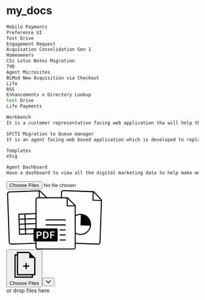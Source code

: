 # my_docs

```bash
Mobile Payments
Preference UI
Test Drive
Engagement Request
Acquisation Consolidation Gen 1
Homeowners
CSi Lotus Notes Migration
7XD
Agent Microsites
BLMod New Acquisition via Checkout
Life
RSS
Enhancements o Directory Lookup
test Drive
Life Payments

Workbench
It is a customer representative facing web application tha will help the rep to retrieve the customer information by workbench lobby. The existing customer informatin can be updated or can careta a new customer. Followups are createdfor each interaction if needed.

SFCTI Migration to Queue manager
It is an agent facing web based application which is developed to replace a CTI application . It is used to maintain call queuing and routing functionality. it will encompass the present features of CTI and also the architecture to support future capabilites.

Templates
eSig

Agent Dashboard
Have a dashboard to view all the digital marketing data to help make more informaed decisions about the business, marketing investments and the office procesess

```


<div class="rh8nkv-3 kqXmpR"><div><div style="display:flex" id="__cond-293043"><div class="sc-13a4ks3-0 hwATPC"><label class="sc-1tuk0d4-0 lgJoCt"><div class="sc-7sg2r-0 fdDErA"><div class="sc-7sg2r-1 bHLkxa"></div><div class="sc-1tuk0d4-1 lgRLgC"><form class="sc-1my7sba-1 WdUYZ"><label class="sc-1my7sba-2 WmrDi"><input type="file" id="__picker-input" multiple="" accept="application/pdf,.pdf,application/vnd.openxmlformats-officedocument.wordprocessingml.document,.docx,application/msword,.doc,application/vnd.openxmlformats-officedocument.presentationml.presentation,.pptx,application/vnd.ms-powerpoint,.ppt,application/vnd.openxmlformats-officedocument.spreadsheetml.sheet,.xlsx,application/vnd.ms-excel,.xls,image/bmp,.bmp,image/jpeg,.jpg,.jpeg,image/png,.png,image/tiff,.tif,.tiff" class="sc-1my7sba-0 VVyuQ"><div class="sc-1tuk0d4-2 lhahKL"><div class="sc-1tuk0d4-3 lhiEoU"><div class="sc-2xfn8l-0 bxyVaO sc-14hcwv7-0 hDnKVE"><svg xmlns="http://www.w3.org/2000/svg" viewBox="0 0 96 60"><path d="M56.9358018,0.887952143 L87.1245072,1.94216497 L95.1229308,10.5194242 L93.649924,52.7008195 C93.6036653,54.0254955 92.5349073,55.07339 91.2286594,55.11247 L91.0641982,55.1120479 L68.9993032,54.34053 L69,58 C69,59.1045695 68.1045695,60 67,60 L31,60 C29.8954305,60 29,59.1045695 29,58 L28.9993032,54.26853 L4.93575717,55.1094924 C3.61108122,55.1557511 2.49118654,54.162694 2.36108243,52.862354 L2.35003136,52.6982641 L0.67485552,4.72750438 C0.628596816,3.40282843 1.62165394,2.28293375 2.92199388,2.15282964 L3.08608385,2.14177857 L33.2747893,1.08756574 L40.5172077,7.8412302 L40.3683032,7.99952995 L54.1853032,7.99952995 L54.350076,3.29918047 C54.3963347,1.97450452 55.4650927,0.926610013 56.7713406,0.887529955 L56.9358018,0.887952143 Z M59.9993032,8.99952995 L31,9 C30.4871642,9 30.0644928,9.38604019 30.0067277,9.88337887 L30,10 L29.9993032,38.99953 L50,39 C50.5522847,39 51,39.4477153 51,40 L51,51 C51,51.5522847 50.5522847,52 50,52 L29.9993032,51.99953 L30,58 C30,58.5128358 30.3860402,58.9355072 30.8833789,58.9932723 L31,59 L67,59 C67.5128358,59 67.9355072,58.6139598 67.9932723,58.1166211 L68,58 L67.9993032,16.99953 L60,17 L59.9993032,8.99952995 Z M56.9009023,1.88734297 C56.1216811,1.86013197 55.4605576,2.43229572 55.3613708,3.1899476 L55.3494668,3.33407997 L55.1863032,7.99952995 L61,8 L69,16 L68.9991926,25.6289267 C70.5660308,24.8310303 72.3185302,24.4353033 74.1222153,24.4982894 C79.9176726,24.7006712 84.4517561,29.5628805 84.2493743,35.3583378 C84.0469925,41.1537951 79.1847832,45.6878786 73.3893259,45.4854968 C71.8381588,45.4313288 70.3473363,45.0415105 68.9989737,44.3553556 L68.9993032,53.34053 L91.0990977,54.112657 C91.8783189,54.139868 92.5394424,53.5677043 92.6386292,52.8100524 L92.6505332,52.66592 L94.0793032,11.69053 L86.5859814,11.4291499 L85.5865905,11.3942504 L85.8833032,2.89752995 L56.9009023,1.88734297 Z M32.1023032,2.12752995 L3.12098334,3.1411694 C2.34176219,3.1683804 1.72216126,3.78526803 1.67606716,4.54799323 L1.67424635,4.69260488 L3.34942219,52.6633646 C3.37663319,53.4425857 3.99352083,54.0621867 4.75624602,54.1082808 L4.90085767,54.1101016 L28.9993032,53.26853 L28.9993032,51.99953 L28,52 C27.4477153,52 27,51.5522847 27,51 L26.9993032,44.83453 L19.5950841,45.0933432 L19.595119,45.0943425 L18.5957281,45.129242 L18.5956932,45.1282427 L13.5987391,45.3027401 L13.598774,45.3037395 L12.5993832,45.338639 L11.8664937,24.3514317 L28.9993032,23.75253 L29,10 C29,8.8954305 29.8954305,8 31,8 L32.3073032,7.99952995 L32.1023032,2.12752995 Z M59,50 L59,51 L53,51 L53,50 L59,50 Z M32.3146067,42 L30,42 L30,49 L31.3033708,49 L31.3033708,46.4311927 L32.3595506,46.4311927 C33.9438202,46.4311927 35.1573034,45.7140673 35.1573034,44.1620795 C35.1573034,42.5351682 33.9438202,42 32.3146067,42 Z M38.505618,42 L36.5393258,42 L36.5393258,49 L38.5730337,49 C40.752809,49 42.0786517,47.7905199 42.0786517,45.4678899 C42.0786517,43.1559633 40.752809,42 38.505618,42 Z M48,42 L43.5617978,42 L43.5617978,49 L44.8651685,49 L44.8651685,46.0779817 L47.5393258,46.0779817 L47.5393258,45.029052 L44.8651685,45.029052 L44.8651685,43.0489297 L48,43.0489297 L48,42 Z M38.4157303,43.0061162 C39.8988764,43.0061162 40.741573,43.7553517 40.741573,45.4678899 C40.741573,47.1222018 39.9649438,47.9281908 38.5906208,47.990023 L38.4157303,47.9938838 L37.8426966,47.9938838 L37.8426966,43.0061162 L38.4157303,43.0061162 Z M59,45 L59,46 L53,46 L53,45 L59,45 Z M32.2134831,42.9954128 C33.3033708,42.9954128 33.8764045,43.2844037 33.8764045,44.1620795 C33.8764045,44.9679799 33.4086155,45.3851518 32.4449351,45.4314423 L32.258427,45.4357798 L31.3033708,45.4357798 L31.3033708,42.9954128 L32.2134831,42.9954128 Z M69.0265641,26.7510919 L68.9993032,26.76653 L68.9996167,43.2178828 C70.3344397,43.991422 71.8438183,44.4309169 73.4242254,44.4861059 C78.3287144,44.6573745 82.4944919,41.0794986 83.1625055,36.3253363 L73.720804,35.9951266 L74.0873158,25.4976802 L74.0873158,25.4976802 C72.2889112,25.4348785 70.5488066,25.8752929 69.0265641,26.7510919 Z M18.4212307,40.1322879 L13.4242765,40.3067854 L13.5638396,44.3033493 L18.5607937,44.1288518 L18.4212307,40.1322879 Z M27.0141292,39.8315388 L19.4206215,40.0973884 L19.5601846,44.0939523 L26.9993032,43.83453 L27,40 C27,39.9425877 27.0048382,39.8863055 27.0141292,39.8315388 Z M59,40 L59,41 L53,41 L53,40 L59,40 Z M18.2467332,35.1353338 L13.249779,35.3098313 L13.389377,39.3073946 L18.3863312,39.1328971 L18.2467332,35.1353338 Z M28.9993032,34.75853 L19.246124,35.1004343 L19.385722,39.0979976 L28.9993032,38.76153 L28.9993032,34.75853 Z M59,35 L59,36 L39,36 L39,35 L59,35 Z M18.0722357,30.1383796 L13.0752816,30.3128771 L13.2148795,34.3104404 L18.2118337,34.1359429 L18.0722357,30.1383796 Z M28.9993032,29.75553 L19.0716265,30.1034801 L19.2112245,34.1010435 L28.9993032,33.75853 L28.9993032,29.75553 Z M59,30 L59,31 L39,31 L39,30 L59,30 Z M17.8977382,25.1414255 L12.9007841,25.315923 L13.0403821,29.3134863 L18.0373362,29.1389888 L17.8977382,25.1414255 Z M28.9993032,24.75353 L18.897129,25.106526 L19.036727,29.1040893 L28.9993032,28.75553 L28.9993032,24.75353 Z M60.9993032,9.41452995 L60.9993032,15.99953 L67.5843032,15.99953 L60.9993032,9.41452995 Z M86.8743032,3.14052995 L86.6203032,10.42953 L93.9093032,10.68353 L86.8743032,3.14052995 Z M33.1093032,2.29952995 L33.3083032,7.99952995 L39.2203032,7.99952995 L33.1093032,2.29952995 Z"></path></svg></div></div><div class="l3tlg0-6 dKjQAB"><button type="button" class="l3tlg0-0 hrcxSS"><div class="sc-2xfn8l-0 bxyVaO sc-2wite4-0 SBukn"><svg xmlns="http://www.w3.org/2000/svg" viewBox="0 0 24 24"><path d="M13 12v-2h1v2h2v1h-2v2h-1v-2h-2v-1h2zm5 8H6V4H5v17h13v-1zm1 0v2H4V3h2V1h10l5 5v14h-2zM7 2v17h13V6l-4-4H7zm9 0l4 4h-4V2z"></path></svg></div><span class="sc-1tuk0d4-5 lhzxxm">Choose Files</span></button><button type="button" title="Expand menu" class="l3tlg0-2 enfNez"><div class="sc-1gyxcpm-0 csDfHB" style="width:16px;height:16px"><svg viewBox="0 0 16 16" xmlns="http://www.w3.org/2000/svg" fill="currentColor"><path d="M13.3333 4L14.6666 5.33333L7.99992 12L1.33325 5.33333L2.66659 4L7.99992 9.5L13.3333 4Z"></path></svg></div></button></div><div class="sc-1tuk0d4-4 lhraTd">or drop files here</div></div></label></form></div></div></label></div></div><div style="display:none" id="__cond-293044"><div class="mku9sz-0 kNBJWw"><div class="sc-1fa2dkn-0 glIZQf"><div><div class="mku9sz-1 kNKgAF"><div id="__cond-293046"><div type="information" class="sc-6dqxq-0 jyGWML"><p class="tcpx3u-0 bGisgI"><span><span>You can work on <span class="fdb4ff-0 epRIyF">1 file for free today</span>.</span></span> <!-- -->Go Pro for unlimited access.</p></div></div><div class="sc-1s3wivp-0 cibnPV"><a href="/"><div style="width:32px;height:32px" class="sc-8q4xf6-0 gRxfCN"><svg xmlns="http://www.w3.org/2000/svg" viewBox="0 0 30 30"><polygon fill="#FF46FB" points="19.922 19.922 29.883 19.922 29.883 29.883 19.922 29.883"></polygon><polygon fill="#CA41FC" points="9.961 19.922 19.922 19.922 19.922 29.883 9.961 29.883"></polygon><polygon fill="#8B48FE" points="0 19.922 9.961 19.922 9.961 29.883 0 29.883"></polygon><polygon fill="#81E650" points="19.922 9.961 29.883 9.961 29.883 19.922 19.922 19.922"></polygon><polygon fill="#00D267" points="9.961 9.961 19.922 9.961 19.922 19.922 9.961 19.922"></polygon><polygon fill="#00C0FF" points="0 9.961 9.961 9.961 9.961 19.922 0 19.922"></polygon><polygon fill="#FFD200" points="19.922 0 29.883 0 29.883 9.961 19.922 9.961"></polygon><polygon fill="#FF8E00" points="9.961 0 19.922 0 19.922 9.961 9.961 9.961"></polygon><polygon fill="#FF5400" points="0 0 9.961 0 9.961 9.961 0 9.961"></polygon></svg></div></a><div class="sc-1s3wivp-1 cijKue"><div class="sc-1s3wivp-2 cisgYn">eSign PDF</div></div></div></div><div class="mku9sz-2 kNSDeO"><div class="x0pk2g-0 dpBdXR"><div class="sc-6qtu3c-0 bVABuX"></div></div><div class="x0pk2g-1 dpJACa"><div class="x0pk2g-3 dqatKs"><div class="__3aAP8"><span class="__2RoTo" style="width:30px;height:30px"><svg xmlns="http://www.w3.org/2000/svg" viewBox="0 0 40 40"><path opacity=".5" d="M20 .4C9.2.4.4 9.2.4 20S9.2 39.6 20 39.6 39.6 30.8 39.6 20 30.8.4 20 .4zm0 34.8c-8.4 0-15.2-6.8-15.2-15.2 0-8.4 6.8-15.2 15.2-15.2S35.2 11.6 35.2 20c0 8.4-6.8 15.2-15.2 15.2z"></path><path d="M27.6 6.8L29.8 3C26.9 1.3 23.6.4 20 .4v4.3c2.8.1 5.4.8 7.6 2.1z"><animateTransform attributeType="xml" attributeName="transform" type="rotate" from="0 20 20" to="360 20 20" dur="0.5s" repeatCount="indefinite"></animateTransform></path></svg></span></div></div><div class="x0pk2g-2 dpRXgj">Getting your file ready...</div></div></div></div></div></div></div></div></div>
